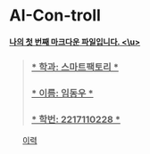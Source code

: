 # AI-Con-troll

####  <u> **나의 첫 번째 마크다운 파일입니다.** <\u>
> 
> ### * 학과: 스마트팩토리    *
> ### * 이름: 임동우    *
> ### * 학번: 2217110228 *    
>  

<ol> 이력
